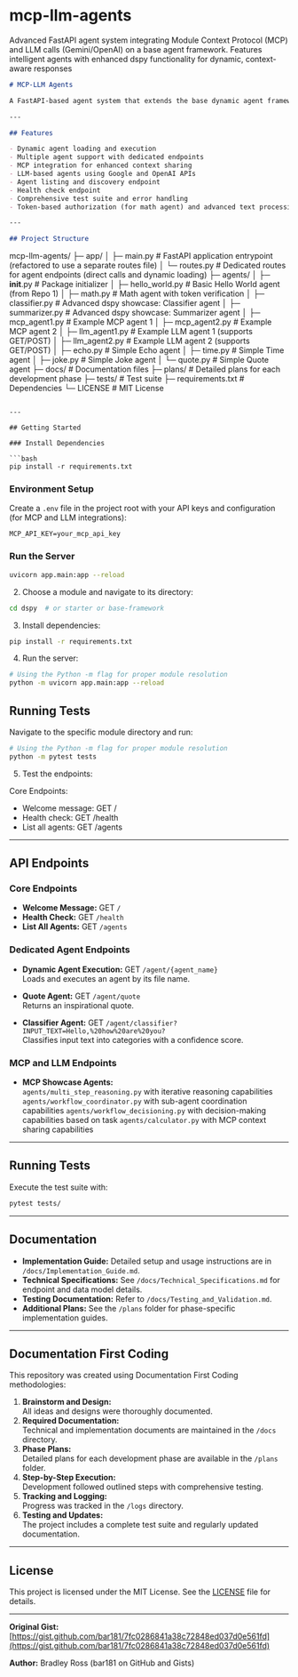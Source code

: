 # mcp-llm-agents
Advanced FastAPI agent system integrating Module Context Protocol (MCP) and LLM calls (Gemini/OpenAI) on a base agent framework. Features intelligent agents with enhanced dspy functionality for dynamic, context-aware responses

```markdown
# MCP-LLM Agents

A FastAPI-based agent system that extends the base dynamic agent framework with advanced MCP (Module Context Protocol) and LLM (Google/OpenAI) integrations. This project builds on the Repo 1 foundation by adding context-aware, multi-agent workflows and LLM-powered agents.

---

## Features

- Dynamic agent loading and execution
- Multiple agent support with dedicated endpoints
- MCP integration for enhanced context sharing
- LLM-based agents using Google and OpenAI APIs
- Agent listing and discovery endpoint
- Health check endpoint
- Comprehensive test suite and error handling
- Token-based authorization (for math agent) and advanced text processing (classifier and summarizer agents)

---

## Project Structure

```
mcp-llm-agents/
├─ app/
│   ├─ main.py           # FastAPI application entrypoint (refactored to use a separate routes file)
│   └─ routes.py         # Dedicated routes for agent endpoints (direct calls and dynamic loading)
├─ agents/
│   ├─ __init__.py       # Package initializer
│   ├─ hello_world.py    # Basic Hello World agent (from Repo 1)
│   ├─ math.py           # Math agent with token verification
│   ├─ classifier.py     # Advanced dspy showcase: Classifier agent
│   ├─ summarizer.py     # Advanced dspy showcase: Summarizer agent
│   ├─ mcp_agent1.py     # Example MCP agent 1
│   ├─ mcp_agent2.py     # Example MCP agent 2
│   ├─ llm_agent1.py     # Example LLM agent 1 (supports GET/POST)
│   ├─ llm_agent2.py     # Example LLM agent 2 (supports GET/POST)
│   ├─ echo.py           # Simple Echo agent
│   ├─ time.py           # Simple Time agent
│   ├─ joke.py           # Simple Joke agent
│   └─ quote.py          # Simple Quote agent
├─ docs/                # Documentation files
├─ plans/               # Detailed plans for each development phase
├─ tests/               # Test suite
├─ requirements.txt     # Dependencies
└─ LICENSE              # MIT License
```

---

## Getting Started

### Install Dependencies

```bash
pip install -r requirements.txt
```

### Environment Setup

Create a `.env` file in the project root with your API keys and configuration (for MCP and LLM integrations):

```env
MCP_API_KEY=your_mcp_api_key

```

### Run the Server

```bash
uvicorn app.main:app --reload
```
2. Choose a module and navigate to its directory:
```bash
cd dspy  # or starter or base-framework
```

3. Install dependencies:
```bash
pip install -r requirements.txt
```

4. Run the server:
```bash
# Using the Python -m flag for proper module resolution
python -m uvicorn app.main:app --reload
```
## Running Tests

Navigate to the specific module directory and run:
```bash
# Using the Python -m flag for proper module resolution
python -m pytest tests
```
5. Test the endpoints:

Core Endpoints:
- Welcome message: GET /
- Health check: GET /health
- List all agents: GET /agents
---

## API Endpoints

### Core Endpoints

- **Welcome Message:** GET `/`
- **Health Check:** GET `/health`
- **List All Agents:** GET `/agents`

### Dedicated Agent Endpoints

- **Dynamic Agent Execution:** GET `/agent/{agent_name}`  
  Loads and executes an agent by its file name.

- **Quote Agent:** GET `/agent/quote`  
  Returns an inspirational quote.

- **Classifier Agent:** GET `/agent/classifier?INPUT_TEXT=Hello,%20how%20are%20you?`  
  Classifies input text into categories with a confidence score.


### MCP and LLM Endpoints

- **MCP Showcase Agents:**  
  `agents/multi_step_reasoning.py` with iterative reasoning capabilities
  `agents/workflow_coordinator.py` with sub-agent coordination capabilities
`agents/workflow_decisioning.py` with decision-making capabilities based on task 
`agents/calculator.py` with MCP context sharing capabilities

---

## Running Tests

Execute the test suite with:

```bash
pytest tests/
```

---

## Documentation

- **Implementation Guide:** Detailed setup and usage instructions are in `/docs/Implementation_Guide.md`.
- **Technical Specifications:** See `/docs/Technical_Specifications.md` for endpoint and data model details.
- **Testing Documentation:** Refer to `/docs/Testing_and_Validation.md`.
- **Additional Plans:** See the `/plans` folder for phase-specific implementation guides.

---

## Documentation First Coding

This repository was created using Documentation First Coding methodologies:

1. **Brainstorm and Design:**  
   All ideas and designs were thoroughly documented.
2. **Required Documentation:**  
   Technical and implementation documents are maintained in the `/docs` directory.
3. **Phase Plans:**  
   Detailed plans for each development phase are available in the `/plans` folder.
4. **Step-by-Step Execution:**  
   Development followed outlined steps with comprehensive testing.
5. **Tracking and Logging:**  
   Progress was tracked in the `/logs` directory.
6. **Testing and Updates:**  
   The project includes a complete test suite and regularly updated documentation.

---

## License

This project is licensed under the MIT License. See the [LICENSE](LICENSE) file for details.

---

**Original Gist:**  
[https://gist.github.com/bar181/7fc0286841a38c72848ed037d0e561fd](https://gist.github.com/bar181/7fc0286841a38c72848ed037d0e561fd)

**Author:** Bradley Ross (bar181 on GitHub and Gists)
```